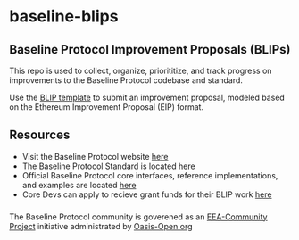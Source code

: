 # baseline-blips
<h2>Baseline Protocol Improvement Proposals (BLIPs)</h2>

This repo is used to collect, organize, priorititize, and track progress on improvements to the Baseline Protocol codebase and standard.

Use the [BLIP template](https://github.com/eea-oasis/baseline-blips/blob/main/.github/ISSUE_TEMPLATE/blip-template.md) to submit an improvement proposal, modeled based on the Ethereum Improvement Proposal (EIP) format.

## Resources
* Visit the Baseline Protocol website [here](https://baseline-protocol.org)
* The Baseline Protocol Standard is located [here](https://github.com/eea-oasis/baseline-standard)
* Official Baseline Protocol core interfaces, reference implementations, and examples are located [here](https://github.com/eea-oasis/baseline)
* Core Devs can apply to recieve grant funds for their BLIP work [here](https://github.com/eea-oasis/baseline-grants)

###
The Baseline Protocol community is goverened as an [EEA-Community Project](https://entethalliance.org/eeacommunityprojects/) initiative administrated by [Oasis-Open.org](https://oasis-open.org)
